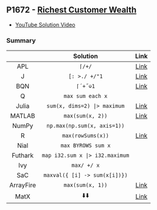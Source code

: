 ## P1672 - [Richest Customer Wealth](https://leetcode.com/problems/richest-customer-wealth/)

* [YouTube Solution Video](https://www.youtube.com/watch?v=MKb4WD6mioE)

### Summary

||Solution|Link|
|:-:|:-:|:-:|
|APL|`⌈/+/`|[Link](https://github.com/codereport/LeetCode/blob/master/0217_Problem_1.apl)|
|J|`[: >./ +/"1`|[Link](https://github.com/codereport/LeetCode/blob/master/0217_Problem_1.ijs)|
|BQN|`⌈´+˝⎉1`|[Link](https://github.com/codereport/LeetCode/blob/master/0217_Problem_1.bqn)|
|Q|`max sum each x`||
|Julia|`sum(x, dims=2) \|> maximum`|[Link](https://github.com/codereport/LeetCode/blob/master/0217_Problem_1.jl)|
|MATLAB|`max(sum(x, 2))`|[Link](https://github.com/codereport/array-language-comparisons/blob/main/code/matlab/maxWealth.m)|
|NumPy|`np.max(np.sum(x, axis=1))`||
|R|`max(rowSums(x))`|[Link](https://github.com/codereport/LeetCode/blob/master/0217_Problem_1.r)|
|Nial|`max BYROWS sum x`||
|Futhark|`map i32.sum x \|> i32.maximum`||
|Ivy|`max/ +/ x`||
|SaC|`maxval({ [i] -> sum(x[i])})`||
|ArrayFire|`max(sum(x, 1))`|[Link](https://github.com/codereport/array-language-comparisons/blob/main/code/arrayfire/P1672_Richest_Customer_Wealth.cpp)|
|MatX|:arrow_down::arrow_down:|[Link](https://github.com/codereport/array-language-comparisons/blob/main/code/matx/P1672_Richest_Customer_Wealth.cu)|
